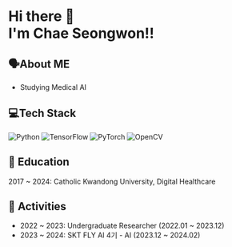 # Hi there 👋 </br>I'm Chae Seongwon!!

## 🗣️About ME
- Studying Medical AI

## 💻Tech Stack
![Python](https://img.shields.io/badge/python-3670A0?style=for-the-badge&logo=python&logoColor=ffdd54) ![TensorFlow](https://img.shields.io/badge/TensorFlow-%23FF6F00.svg?style=for-the-badge&logo=TensorFlow&logoColor=white) ![PyTorch](https://img.shields.io/badge/PyTorch-%23EE4C2C.svg?style=for-the-badge&logo=PyTorch&logoColor=white) ![OpenCV](https://img.shields.io/badge/opencv-%23white.svg?style=for-the-badge&logo=opencv&logoColor=white)

## 🏫 Education
2017 ~ 2024: Catholic Kwandong University, Digital Healthcare

## 🚩 Activities
- 2022 ~ 2023: Undergraduate Researcher (2022.01 ~ 2023.12)
- 2023 ~ 2024: SKT FLY AI 4기 - AI (2023.12 ~ 2024.02)
